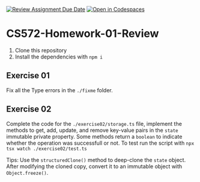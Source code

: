 [![Review Assignment Due Date](https://classroom.github.com/assets/deadline-readme-button-22041afd0340ce965d47ae6ef1cefeee28c7c493a6346c4f15d667ab976d596c.svg)](https://classroom.github.com/a/xj9TiibJ)
[![Open in Codespaces](https://classroom.github.com/assets/launch-codespace-2972f46106e565e64193e422d61a12cf1da4916b45550586e14ef0a7c637dd04.svg)](https://classroom.github.com/open-in-codespaces?assignment_repo_id=17318057)
# CS572-Homework-01-Review

1. Clone this repository
2. Install the dependencies with `npm i`
   
## Exercise 01

Fix all the Type errors in the `./fixme` folder.

## Exercise 02

Complete the code for the `./exercise02/storage.ts` file, implement the methods to get, add, update, and remove key-value pairs in the `state` immutable private
property. Some methods return a `boolean` to indicate whether the operation was successfull or not. To test run the script with `npx tsx watch ./exercise02/test.ts`
  
Tips: Use the `structuredClone()` method to deep-clone the `state` object. After modifying the cloned copy, convert it to an immutable object with `Object.freeze()`.
